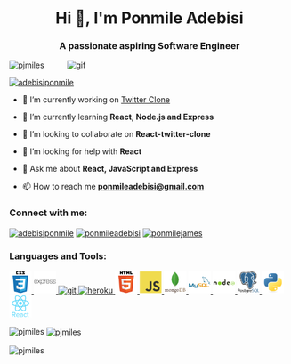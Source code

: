 <h1 align="center">Hi 👋, I'm Ponmile Adebisi</h1>
<h3 align="center">A passionate aspiring Software Engineer</h3>
<img align="right" width="400px" src="https://www.google.com/imgres?imgurl=https%3A%2F%2Fcdn.dribbble.com%2Fusers%2F1059583%2Fscreenshots%2F4171367%2Fcoding-freak.gif&imgrefurl=https%3A%2F%2Fdribbble.com%2Fshots%2F4171367-Coding-Freak&tbnid=dbrfb5dvHO4gVM&vet=12ahUKEwjkmN_Q4Zv5AhX0YPEDHZVlASEQMygOegUIARC4Ag..i&docid=eJwGc00cw2HxkM&w=800&h=600&q=coding%20pictures%20gif&ved=2ahUKEwjkmN_Q4Zv5AhX0YPEDHZVlASEQMygOegUIARC4Ag" alt="gif"></img>

<p align="left"> <img src="https://komarev.com/ghpvc/?username=pjmiles&label=Profile%20views&color=0e75b6&style=flat" alt="pjmiles" /> </p>

<p align="left"> <a href="https://twitter.com/adebisiponmile" target="blank"><img src="https://img.shields.io/twitter/follow/adebisiponmile?logo=twitter&style=for-the-badge" alt="adebisiponmile" /></a> </p>

- 🔭 I’m currently working on [Twitter Clone](https://react-twitter-clone-gamma.vercel.app)

- 🌱 I’m currently learning **React, Node.js and Express**

- 👯 I’m looking to collaborate on **React-twitter-clone**

- 🤝 I’m looking for help with **React**

- 💬 Ask me about **React, JavaScript and Express**

- 📫 How to reach me **ponmileadebisi@gmail.com**

<h3 align="left">Connect with me:</h3>
<p align="left">
<a href="https://twitter.com/adebisiponmile" target="blank"><img align="center" src="https://raw.githubusercontent.com/rahuldkjain/github-profile-readme-generator/master/src/images/icons/Social/twitter.svg" alt="adebisiponmile" height="30" width="40" /></a>
<a href="https://linkedin.com/in/ponmileadebisi" target="blank"><img align="center" src="https://raw.githubusercontent.com/rahuldkjain/github-profile-readme-generator/master/src/images/icons/Social/linked-in-alt.svg" alt="ponmileadebisi" height="30" width="40" /></a>
<a href="https://instagram.com/ponmilejames" target="blank"><img align="center" src="https://raw.githubusercontent.com/rahuldkjain/github-profile-readme-generator/master/src/images/icons/Social/instagram.svg" alt="ponmilejames" height="30" width="40" /></a>
</p>

<h3 align="left">Languages and Tools:</h3>
<p align="left"> <a href="https://www.w3schools.com/css/" target="_blank" rel="noreferrer"> <img src="https://raw.githubusercontent.com/devicons/devicon/master/icons/css3/css3-original-wordmark.svg" alt="css3" width="40" height="40"/> </a> <a href="https://expressjs.com" target="_blank" rel="noreferrer"> <img src="https://raw.githubusercontent.com/devicons/devicon/master/icons/express/express-original-wordmark.svg" alt="express" width="40" height="40"/> </a> <a href="https://git-scm.com/" target="_blank" rel="noreferrer"> <img src="https://www.vectorlogo.zone/logos/git-scm/git-scm-icon.svg" alt="git" width="40" height="40"/> </a> <a href="https://heroku.com" target="_blank" rel="noreferrer"> <img src="https://www.vectorlogo.zone/logos/heroku/heroku-icon.svg" alt="heroku" width="40" height="40"/> </a> <a href="https://www.w3.org/html/" target="_blank" rel="noreferrer"> <img src="https://raw.githubusercontent.com/devicons/devicon/master/icons/html5/html5-original-wordmark.svg" alt="html5" width="40" height="40"/> </a> <a href="https://developer.mozilla.org/en-US/docs/Web/JavaScript" target="_blank" rel="noreferrer"> <img src="https://raw.githubusercontent.com/devicons/devicon/master/icons/javascript/javascript-original.svg" alt="javascript" width="40" height="40"/> </a> <a href="https://www.mongodb.com/" target="_blank" rel="noreferrer"> <img src="https://raw.githubusercontent.com/devicons/devicon/master/icons/mongodb/mongodb-original-wordmark.svg" alt="mongodb" width="40" height="40"/> </a> <a href="https://www.mysql.com/" target="_blank" rel="noreferrer"> <img src="https://raw.githubusercontent.com/devicons/devicon/master/icons/mysql/mysql-original-wordmark.svg" alt="mysql" width="40" height="40"/> </a> <a href="https://nodejs.org" target="_blank" rel="noreferrer"> <img src="https://raw.githubusercontent.com/devicons/devicon/master/icons/nodejs/nodejs-original-wordmark.svg" alt="nodejs" width="40" height="40"/> </a> <a href="https://www.postgresql.org" target="_blank" rel="noreferrer"> <img src="https://raw.githubusercontent.com/devicons/devicon/master/icons/postgresql/postgresql-original-wordmark.svg" alt="postgresql" width="40" height="40"/> </a> <a href="https://www.python.org" target="_blank" rel="noreferrer"> <img src="https://raw.githubusercontent.com/devicons/devicon/master/icons/python/python-original.svg" alt="python" width="40" height="40"/> </a> <a href="https://reactjs.org/" target="_blank" rel="noreferrer"> <img src="https://raw.githubusercontent.com/devicons/devicon/master/icons/react/react-original-wordmark.svg" alt="react" width="40" height="40"/> </a> </p>

<p><img align="left" src="https://github-readme-stats.vercel.app/api/top-langs?username=pjmiles&show_icons=true&locale=en&layout=compact" alt="pjmiles" /></p>

<p>&nbsp;<img align="center" src="https://github-readme-stats.vercel.app/api?username=pjmiles&show_icons=true&locale=en" alt="pjmiles" /></p>

<p><img align="center" src="https://github-readme-streak-stats.herokuapp.com/?user=pjmiles&" alt="pjmiles" /></p>
